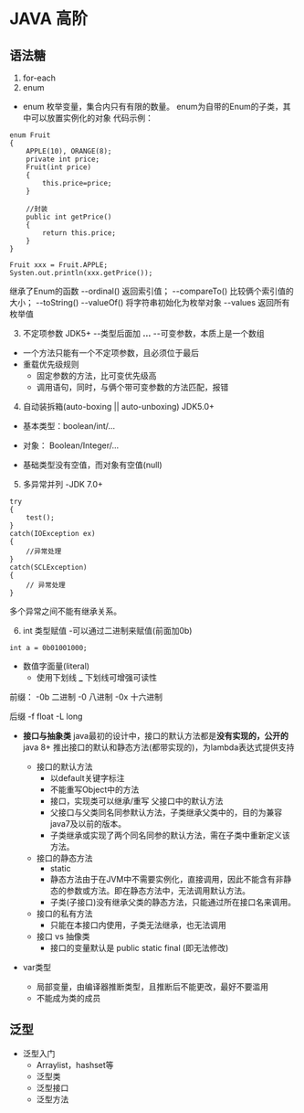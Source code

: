 # JAVA 高阶

## 语法糖
1. for-each
2. enum

* enum
枚举变量，集合内只有有限的数量。
enum为自带的Enum的子类，其中可以放置实例化的对象
代码示例：
```
enum Fruit
{
    APPLE(10), ORANGE(8);
    private int price;
    Fruit(int price)
    {
        this.price=price;
    }
    
    //封装
    public int getPrice()
    {
        return this.price;
    }
}

Fruit xxx = Fruit.APPLE;
Systen.out.println(xxx.getPrice());
```

继承了Enum的函数
--ordinal() 返回索引值；
--compareTo() 比较俩个索引值的大小；
--toString() 
--valueOf() 将字符串初始化为枚举对象
--values  返回所有枚举值

3. 不定项参数
JDK5+
--类型后面加  **...**
--可变参数，本质上是一个数组

- 一个方法只能有一个不定项参数，且必须位于最后
- 重载优先级规则
    * 固定参数的方法，比可变优先级高
    * 调用语句，同时，与俩个带可变参数的方法匹配，报错

4. 自动装拆箱(auto-boxing || auto-unboxing)
JDK5.0+
- 基本类型：boolean/int/...
- 对象：    Boolean/Integer/...

- 基础类型没有空值，而对象有空值(null)

5. 多异常并列
-JDK 7.0+
```
try
{
    test();
}
catch(IOException ex)
{
    //异常处理
}
catch(SCLException)
{
    // 异常处理
}
```
多个异常之间不能有继承关系。

6. int 类型赋值
-可以通过二进制来赋值(前面加0b)
```
int a = 0b01001000;
```

* 数值字面量(literal)
    * 使用下划线 **_**
下划线可增强可读性

前缀：
-0b  二进制
-0   八进制
-0x  十六进制

后缀
-f float
-L long

* **接口与抽象类**
java最初的设计中，接口的默认方法都是**没有实现的，公开的**
java 8+ 推出接口的默认和静态方法(都带实现的)，为lambda表达式提供支持

    * 接口的默认方法
        - 以default关键字标注
        - 不能重写Object中的方法
        - 接口，实现类可以继承/重写 父接口中的默认方法
        - 父接口与父类同名同参默认方法，子类继承父类中的，目的为兼容java7及以前的版本。
        - 子类继承或实现了两个同名同参的默认方法，需在子类中重新定义该方法。
    * 接口的静态方法
        - static
        - 静态方法由于在JVM中不需要实例化，直接调用，因此不能含有非静态的参数或方法。即在静态方法中，无法调用默认方法。
        - 子类(子接口)没有继承父类的静态方法，只能通过所在接口名来调用。
    * 接口的私有方法
        - 只能在本接口内使用，子类无法继承，也无法调用
    * 接口 vs 抽像类
        - 接口的变量默认是 public static final (即无法修改)
* var类型
    * 局部变量，由编译器推断类型，且推断后不能更改，最好不要滥用
    * 不能成为类的成员

## 泛型
* 泛型入门
    * Arraylist，hashset等
    * 泛型类
    * 泛型接口
    * 泛型方法